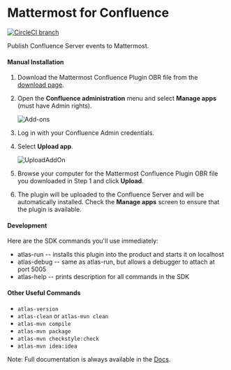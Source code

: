 # Mattermost for Confluence
[![CircleCI branch](https://img.shields.io/circleci/project/github/Brightscout/mattermost-for-confluence/master.svg)](https://circleci.com/gh/Brightscout/mattermost-for-confluence)

Publish Confluence Server events to Mattermost.

#### Manual Installation
1. Download the Mattermost Confluence Plugin OBR file from the [download page](https://github.com/Brightscout/mattermost-for-confluence/releases).
2. Open the **Confluence administration** menu and select **Manage apps** (must have Admin rights).
   
   ![Add-ons](https://i.imgur.com/uCNhnur.png)

3. Log in with your Confluence Admin credentials.
4. Select **Upload app**.

   ![UploadAddOn](https://i.imgur.com/eIrnfC3.png)

5. Browse your computer for the Mattermost Confluence Plugin OBR file you downloaded in Step 1 and click **Upload**.
6. The plugin will be uploaded to the Confluence Server and will be automatically installed. Check the **Manage apps** screen to ensure that the plugin is available.

#### Development
Here are the SDK commands you'll use immediately:

* atlas-run   -- installs this plugin into the product and starts it on localhost
* atlas-debug -- same as atlas-run, but allows a debugger to attach at port 5005
* atlas-help  -- prints description for all commands in the SDK

#### Other Useful Commands
  * `atlas-version`
  * `atlas-clean` or `atlas-mvn clean`
  * `atlas-mvn compile`
  * `atlas-mvn package`
  * `atlas-mvn checkstyle:check`
  * `atlas-mvn idea:idea`

Note: Full documentation is always available in the [Docs](https://developer.atlassian.com/display/DOCS/Introduction+to+the+Atlassian+Plugin+SDK).
